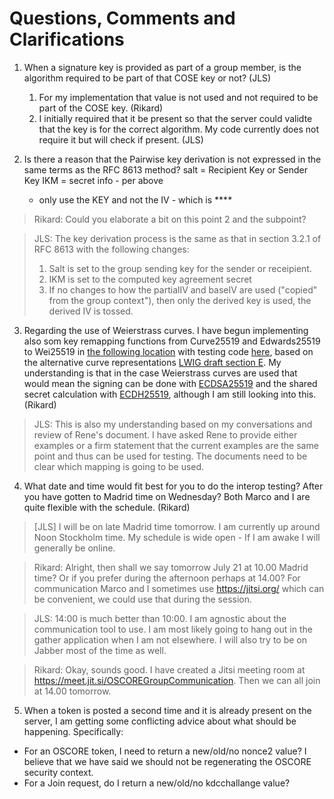 # Questions, Comments and Clarifications

1. When a signature key is provided as part of a group member, is the algorithm required to be part of that COSE key or not?  (JLS)
    1. For my implementation that value is not used and not required to be part of the COSE key. (Rikard)
    2. I initially required that it be present so that the server could validte that the key is for the correct algorithm.  My code currently does not require it but will check if present. (JLS)

2. Is there a reason that the Pairwise key derivation is not expressed in the same terms as the RFC 8613 method?
   salt = Recipient Key or Sender Key
   IKM = secret
   info - per above
   - only use the KEY and not the IV - which is ****

> Rikard: Could you elaborate a bit on this point 2 and the subpoint?

> JLS:  The key derivation process is the same as that in section 3.2.1 of RFC 8613 with the following changes:
> 1. Salt is set to the group sending key for the sender or receipient.
> 2. IKM is set to the computed key agreement secret
> 3. If no changes to how the partialIV and baseIV are used ("copied" from the group context"), then only the derived key is used, the derived IV is tossed.

3. Regarding the use of Weierstrass curves. I have begun implementing also som key remapping functions from Curve25519 and Edwards25519 to Wei25519 in 
[the following location](https://github.com/rikard-sics/californium/blob/group_oscore/cf-oscore/src/main/java/org/eclipse/californium/oscore/group/KeyRemapping.java#L296) with testing code [here](https://github.com/rikard-sics/californium/blob/group_oscore/cf-oscore/src/test/java/org/eclipse/californium/oscore/group/KeyRemappingTest.java#L163), based on the alternative curve representations [LWIG draft section E](https://tools.ietf.org/html/draft-ietf-lwig-curve-representations-10#appendix-E).
My understanding is that in the case Weierstrass curves are used that would mean the signing can be done with [ECDSA25519](https://tools.ietf.org/html/draft-ietf-lwig-curve-representations-10#section-10.2) and the shared secret calculation with [ECDH25519](https://tools.ietf.org/html/draft-ietf-lwig-curve-representations-10#section-10.3), although I am still looking into this. (Rikard)

> JLS:  This is also my understanding based on my conversations and review of Rene's document.
> I have asked Rene to provide either examples or a firm statement that the current examples are the same point and thus can be used for testing.
> The documents need to be clear which mapping is going to be used.

4. What date and time would fit best for you to do the interop testing? After you have gotten to Madrid time on Wednesday? Both Marco and I are quite flexible with the schedule. (Rikard)

>   [JLS] I will be on late Madrid time tomorrow.  I am currently up around Noon Stockholm time.  My schedule is wide open - If I am awake I will generally be online.

> Rikard: Alright, then shall we say tomorrow July 21 at 10.00 Madrid time? Or if you prefer during the afternoon perhaps at 14.00? For communication Marco and I sometimes use https://jitsi.org/ which can be convenient, we could use that during the session.

> JLS: 14:00 is much better than 10:00.  I am agnostic about the communication tool to use.  I am most likely going to hang out in the gather application when I am not elsewhere.  I will also try to be on Jabber most of the time as well.

> Rikard: Okay, sounds good. I have created a Jitsi meeting room at https://meet.jit.si/OSCOREGroupCommunication. Then we can all join at 14.00 tomorrow.

5. When a token is posted a second time and it is already present on the server, I am getting some conflicting advice about what should be happening.  Specifically:
  - For an OSCORE token, I need to return a new/old/no nonce2 value?  I believe that we have said we should not be regenerating the OSCORE security context.
  - For a Join request, do I return a new/old/no kdcchallange value?
